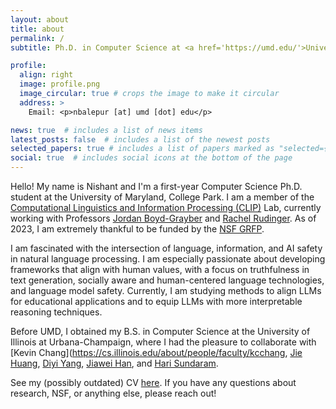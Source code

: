 ```yaml
---
layout: about
title: about
permalink: /
subtitle: Ph.D. in Computer Science at <a href='https://umd.edu/'>University of Maryland, College Park</a>

profile:
  align: right
  image: profile.png
  image_circular: true # crops the image to make it circular
  address: >
    Email: <p>nbalepur [at] umd [dot] edu</p>

news: true  # includes a list of news items
latest_posts: false  # includes a list of the newest posts
selected_papers: true # includes a list of papers marked as "selected={true}"
social: true  # includes social icons at the bottom of the page
---
```


Hello! My name is Nishant and I'm a first-year Computer Science Ph.D. student at the University of Maryland, College Park. I am a member of the [Computational Linguistics and Information Processing (CLIP)](https://wiki.umiacs.umd.edu/clip/index.php/Main_Page) Lab, currently working with Professors [Jordan Boyd-Grayber](http://users.umiacs.umd.edu/~jbg/) and [Rachel Rudinger](https://rudinger.github.io/). As of 2023, I am extremely thankful to be funded by the [NSF GRFP](https://www.nsfgrfp.org/).

I am fascinated with the intersection of language, information, and AI safety in natural language processing. I am especially passionate about developing frameworks that align with human values, with a focus on truthfulness in text generation, socially aware and human-centered language technologies, and language model safety. Currently, I am studying methods to align LLMs for educational applications and to equip LLMs with more interpretable reasoning techniques.

Before UMD, I obtained my B.S. in Computer Science at the University of Illinois at Urbana-Champaign, where I had the pleasure to collaborate with [Kevin Chang](https://cs.illinois.edu/about/people/faculty/kcchang, [Jie Huang](https://jeffhj.github.io/), [Diyi Yang](https://cs.stanford.edu/~diyiy/group.html), [Jiawei Han](http://hanj.cs.illinois.edu/), and [Hari Sundaram](http://sundaram.cs.illinois.edu/research.html).

See my (possibly outdated) CV [here](https://www.overleaf.com/read/brzntgpfnvtx). If you have any questions about research, NSF, or anything else, please reach out!
